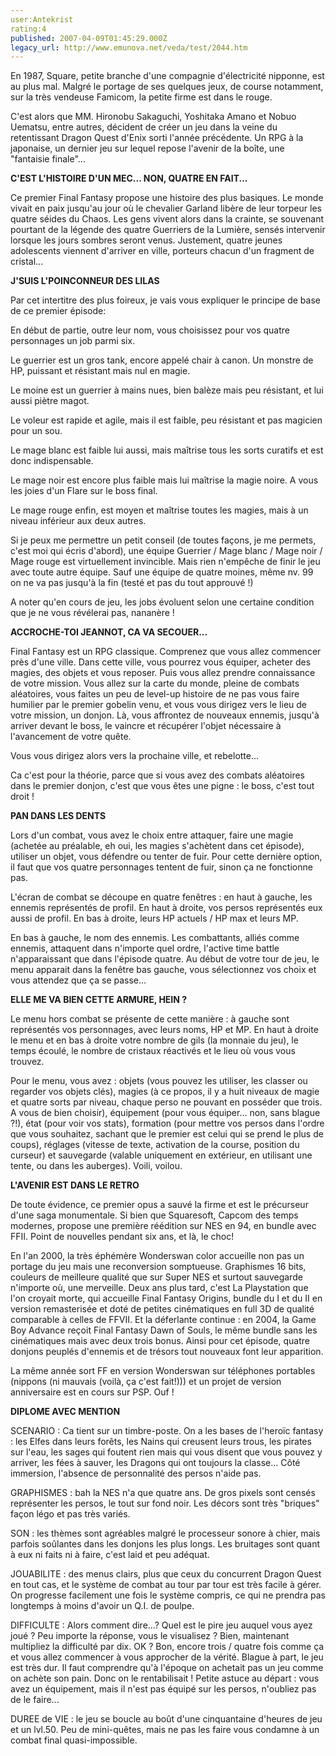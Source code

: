 ```yaml
---
user:Antekrist
rating:4
published: 2007-04-09T01:45:29.000Z
legacy_url: http://www.emunova.net/veda/test/2044.htm
---
```

En 1987, Square, petite branche d'une compagnie d'électricité nipponne, est au plus mal. Malgré le portage de ses quelques jeux, de course notamment, sur la très vendeuse Famicom, la petite firme est dans le rouge.  

C'est alors que MM. Hironobu Sakaguchi, Yoshitaka Amano et Nobuo Uematsu, entre autres, décident de créer un jeu dans la veine du retentissant Dragon Quest d'Enix sorti l'année précédente. Un RPG à la japonaise, un dernier jeu sur lequel repose l'avenir de la boîte, une "fantaisie finale"...  

  

**C'EST L'HISTOIRE D'UN MEC... NON, QUATRE EN FAIT...**  

Ce premier Final Fantasy propose une histoire des plus basiques. Le monde vivait en paix jusqu'au jour où le chevalier Garland libère de leur torpeur les quatre séides du Chaos. Les gens vivent alors dans la crainte, se souvenant pourtant de la légende des quatre Guerriers de la Lumière, sensés intervenir lorsque les jours sombres seront venus. Justement, quatre jeunes adolescents viennent d'arriver en ville, porteurs chacun d'un fragment de cristal...  

  

**J'SUIS L'POINCONNEUR DES LILAS**  

Par cet intertitre des plus foireux, je vais vous expliquer le principe de base de ce premier épisode:  

En début de partie, outre leur nom, vous choisissez pour vos quatre personnages un job parmi six.  

Le guerrier est un gros tank, encore appelé chair à canon. Un monstre de HP, puissant et résistant mais nul en magie.  

Le moine est un guerrier à mains nues, bien balèze mais peu résistant, et lui aussi piètre magot.  

Le voleur est rapide et agile, mais il est faible, peu résistant et pas magicien pour un sou.  

Le mage blanc est faible lui aussi, mais maîtrise tous les sorts curatifs et est donc indispensable.  

Le mage noir est encore plus faible mais lui maîtrise la magie noire. A vous les joies d'un Flare sur le boss final.  

Le mage rouge enfin, est moyen et maîtrise toutes les magies, mais à un niveau inférieur aux deux autres.  

Si je peux me permettre un petit conseil (de toutes façons, je me permets, c'est moi qui écris d'abord), une équipe Guerrier / Mage blanc / Mage noir / Mage rouge est virtuellement invincible. Mais rien n'empêche de finir le jeu avec toute autre équipe. Sauf une équipe de quatre moines, même nv. 99 on ne va pas jusqu'à la fin (testé et pas du tout approuvé !)  

A noter qu'en cours de jeu, les jobs évoluent selon une certaine condition que je ne vous révélerai pas, nananère !  

  

**ACCROCHE-TOI JEANNOT, CA VA SECOUER...**  

Final Fantasy est un RPG classique. Comprenez que vous allez commencer près d'une ville. Dans cette ville, vous pourrez vous équiper, acheter des magies, des objets et vous reposer. Puis vous allez prendre connaissance de votre mission. Vous allez sur la carte du monde, pleine de combats aléatoires, vous faites un peu de level-up histoire de ne pas vous faire humilier par le premier gobelin venu, et vous vous dirigez vers le lieu de votre mission, un donjon. Là, vous affrontez de nouveaux ennemis, jusqu'à arriver devant le boss, le vaincre et récupérer l'objet nécessaire à l'avancement de votre quête.  

Vous vous dirigez alors vers la prochaine ville, et rebelotte...  

Ca c'est pour la théorie, parce que si vous avez des combats aléatoires dans le premier donjon, c'est que vous êtes une pigne : le boss, c'est tout droit !  

  

**PAN DANS LES DENTS**  

Lors d'un combat, vous avez le choix entre attaquer, faire une magie (achetée au préalable, eh oui, les magies s'achètent dans cet épisode), utiliser un objet, vous défendre ou tenter de fuir. Pour cette dernière option, il faut que vos quatre personnages tentent de fuir, sinon ça ne fonctionne pas.  

L'écran de combat se découpe en quatre fenêtres : en haut à gauche, les ennemis représentés de profil. En haut à droite, vos persos représentés eux aussi de profil. En bas à droite, leurs HP actuels / HP max et leurs MP.  

En bas à gauche, le nom des ennemis. Les combattants, alliés comme ennemis, attaquent dans n'importe quel ordre, l'active time battle n'apparaissant que dans l'épisode quatre. Au début de votre tour de jeu, le menu apparait dans la fenêtre bas gauche, vous sélectionnez vos choix et vous attendez que ça se passe...  

  

**ELLE ME VA BIEN CETTE ARMURE, HEIN ?**  

Le menu hors combat se présente de cette manière : à gauche sont représentés vos personnages, avec leurs noms, HP et MP. En haut à droite le menu et en bas à droite votre nombre de gils (la monnaie du jeu), le temps écoulé, le nombre de cristaux réactivés et le lieu où vous vous trouvez.  

Pour le menu, vous avez : objets (vous pouvez les utiliser, les classer ou regarder vos objets clés), magies (à ce propos, il y a huit niveaux de magie et quatre sorts par niveau, chaque perso ne pouvant en posséder que trois. A vous de bien choisir), équipement (pour vous équiper... non, sans blague ?!), état (pour voir vos stats), formation (pour mettre vos persos dans l'ordre que vous souhaitez, sachant que le premier est celui qui se prend le plus de coups), réglages (vitesse de texte, activation de la course, position du curseur) et sauvegarde (valable uniquement en extérieur, en utilisant une tente, ou dans les auberges). Voili, voilou.  

  

**L'AVENIR EST DANS LE RETRO**  

De toute évidence, ce premier opus a sauvé la firme et est le précurseur d'une saga monumentale. Si bien que Squaresoft, Capcom des temps modernes, propose une première réédition sur NES en 94, en bundle avec FFII. Point de nouvelles pendant six ans, et là, le choc!  

En l'an 2000, la très éphémère Wonderswan color accueille non pas un portage du jeu mais une reconversion somptueuse. Graphismes 16 bits, couleurs de meilleure qualité que sur Super NES et surtout sauvegarde n'importe où, une merveille. Deux ans plus tard, c'est La Playstation que l'on croyait morte, qui accueille Final Fantasy Origins, bundle du I et du II en version remasterisée et doté de petites cinématiques en full 3D de qualité comparable à celles de FFVII. Et la déferlante continue : en 2004, la Game Boy Advance reçoit Final Fantasy Dawn of Souls, le même bundle sans les cinématiques mais avec deux trois bonus. Ainsi pour cet épisode, quatre donjons peuplés d'ennemis et de trésors tout nouveaux font leur apparition.  

La même année sort FF en version Wonderswan sur téléphones portables (nippons (ni mauvais (voilà, ça c'est fait!))) et un projet de version anniversaire est en cours sur PSP. Ouf !  

  

**DIPLOME AVEC MENTION**  

SCENARIO : Ca tient sur un timbre-poste. On a les bases de l'heroïc fantasy : les Elfes dans leurs forêts, les Nains qui creusent leurs trous, les pirates sur l'eau, les sages qui foutent rien mais qui vous disent que vous pouvez y arriver, les fées à sauver, les Dragons qui ont toujours la classe... Côté immersion, l'absence de personnalité des persos n'aide pas.  

GRAPHISMES : bah la NES n'a que quatre ans. De gros pixels sont censés représenter les persos, le tout sur fond noir. Les décors sont très "briques" façon légo et pas très variés.  

SON : les thèmes sont agréables malgré le processeur sonore à chier, mais parfois soûlantes dans les donjons les plus longs. Les bruitages sont quant à eux ni faits ni à faire, c'est laid et peu adéquat.  

JOUABILITE : des menus clairs, plus que ceux du concurrent Dragon Quest en tout cas, et le système de combat au tour par tour est très facile à gérer. On progresse facilement une fois le système compris, ce qui ne prendra pas longtemps à moins d'avoir un Q.I. de poulpe.  

DIFFICULTE : Alors comment dire...? Quel est le pire jeu auquel vous ayez joué ? Peu importe la réponse, vous le visualisez ? Bien, maintenant multipliez la difficulté par dix. OK ? Bon, encore trois / quatre fois comme ça et vous allez commencer à vous approcher de la vérité. Blague à part, le jeu est très dur. Il faut comprendre qu'à l'époque on achetait pas un jeu comme on achète son pain. Donc on le rentabilisait ! Petite astuce au départ : vous avez un équipement, mais il n'est pas équipé sur les persos, n'oubliez pas de le faire...  

DUREE de VIE : le jeu se boucle au boût d'une cinquantaine d'heures de jeu et un lvl.50\. Peu de mini-quêtes, mais ne pas les faire vous condamne à un combat final quasi-impossible.